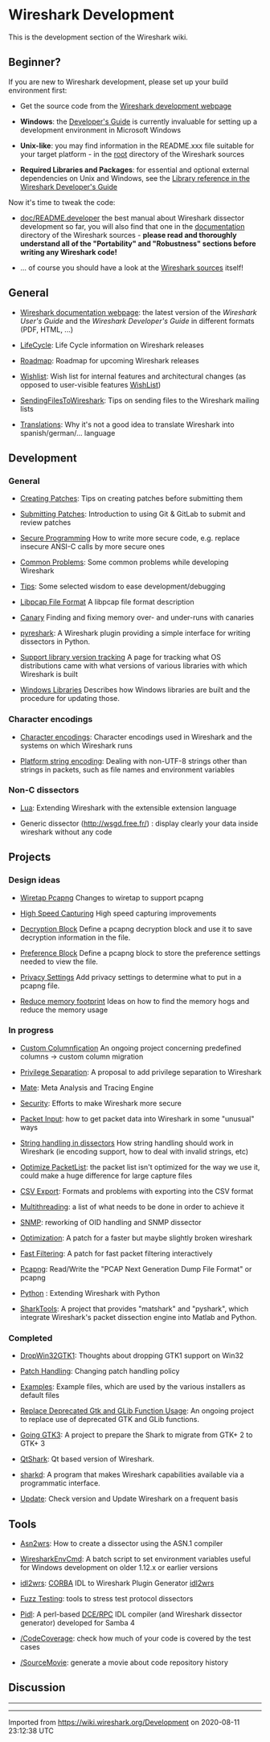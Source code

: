 # Wireshark Development

This is the development section of the Wireshark wiki.

## Beginner?

If you are new to Wireshark development, please set up your build environment first:

  - Get the source code from the [Wireshark development webpage](http://www.wireshark.org/develop.html)

  - **Windows**: the [Developer's Guide](http://www.wireshark.org/docs/wsdg_html_chunked/ChSetupWindows.html) is currently invaluable for setting up a development environment in Microsoft Windows

  - **Unix-like**: you may find information in the README.xxx file suitable for your target platform - in the [root](https://gitlab.com/wireshark/wireshark/-/tree/master) directory of the Wireshark sources

  - **Required Libraries and Packages**: for essential and optional external dependencies on Unix and Windows, see the [Library reference in the Wireshark Developer's Guide](https://www.wireshark.org/docs/wsdg_html_chunked/ChapterLibraries.html)

Now it's time to tweak the code:

  - [doc/README.developer](https://gitlab.com/wireshark/wireshark/-/raw/master/doc/README.developer) the best manual about Wireshark dissector development so far, you will also find that one in the [documentation](https://gitlab.com/wireshark/wireshark/-/tree/master/doc) directory of the Wireshark sources - **please read and thoroughly understand all of the "Portability" and "Robustness" sections before writing any Wireshark code\!**

  - ... of course you should have a look at the [Wireshark sources](https://gitlab.com/wireshark/wireshark/-/tree/master) itself!

## General

  - [Wireshark documentation webpage](http://www.wireshark.org/docs/): the latest version of the *Wireshark User's Guide* and the *Wireshark Developer's Guide* in different formats (PDF, HTML, ...)

  - [LifeCycle](/Development/LifeCycle): Life Cycle information on Wireshark releases

  - [Roadmap](/Development/Roadmap): Roadmap for upcoming Wireshark releases

  - [Wishlist](/Development/Wishlist): Wish list for internal features and architectural changes (as opposed to user-visible features [WishList](/WishList))

  - [SendingFilesToWireshark](/SendingFilesToWireshark): Tips on sending files to the Wireshark mailing lists

  - [Translations](/Development/Translations): Why it's not a good idea to translate Wireshark into spanish/german/... language

## Development

### General

  - [Creating Patches](/CreatingPatches): Tips on creating patches before submitting them

  - [Submitting Patches](/Development/SubmittingPatches): Introduction to using Git & GitLab to submit and review patches

  - [Secure Programming](/Development/SecureProgramming) How to write more secure code, e.g. replace insecure ANSI-C calls by more secure ones

  - [Common Problems](/Development/CommonProblems): Some common problems while developing Wireshark

  - [Tips](/Development/Tips): Some selected wisdom to ease development/debugging

  - [Libpcap File Format](/Development/LibpcapFileFormat) A libpcap file format description

  - [Canary](/Development/Canary) Finding and fixing memory over- and under-runs with canaries

  - [pyreshark](https://github.com/ashdnazg/pyreshark): A Wireshark plugin providing a simple interface for writing dissectors in Python.

  - [Support library version tracking](/Development/Support_library_version_tracking) A page for tracking what OS distributions came with what versions of various libraries with which Wireshark is built

  - [Windows Libraries](/Development/WindowsLibs) Describes how Windows libraries are built and the procedure for updating those.

### Character encodings

  - [Character encodings](/Development/Character-encodings): Character encodings used in Wireshark and the systems on which Wireshark runs

  - [Platform string encoding](/Development/Platform-string-encoding): Dealing with non-UTF-8 strings other than strings in packets, such as file names and environment variables

### Non-C dissectors

  - [Lua](/Lua): Extending Wireshark with the extensible extension language

  - Generic dissector (<http://wsgd.free.fr/>) : display clearly your data inside wireshark without any code

## Projects

### Design ideas

  - [Wiretap Pcapng](/WiretapPcapng) Changes to wiretap to support pcapng

  - [High Speed Capturing](/HighSpeedCapturing) High speed capturing improvements

  - [Decryption Block](/DecryptionBlock) Define a pcapng decryption block and use it to save decryption information in the file.

  - [Preference Block](/PrefBlock) Define a pcapng block to store the preference settings needed to view the file.

  - [Privacy Settings](/PrivacySettings) Add privacy settings to determine what to put in a pcapng file.

  - [Reduce memory footprint](/Reduce-memory-footprint) Ideas on how to find the memory hogs and reduce the memory usage

### In progress

  - [Custom Columnfication](/Development/CustomColumnfication) An ongoing project concerning predefined columns -\> custom column migration

  - [Privilege Separation](/Development/PrivilegeSeparation): A proposal to add privilege separation to Wireshark

  - [Mate](/Mate): Meta Analysis and Tracing Engine

  - [Security](/Development/Security): Efforts to make Wireshark more secure

  - [Packet Input](/Development/PacketInput): how to get packet data into Wireshark in some "unusual" ways

  - [String handling in dissectors](/Development/String-handling-in-dissectors) How string handling should work in Wireshark (ie encoding support, how to deal with invalid strings, etc)

  - [Optimize PacketList](/Development/OptimizePacketList): the packet list isn't optimized for the way we use it, could make a huge difference for large capture files

  - [CSV Export](/Development/CSVExport): Formats and problems with exporting into the CSV format

  - [Multithreading](/Development/multithreading): a list of what needs to be done in order to achieve it

  - [SNMP](/Development/SNMP): reworking of OID handling and SNMP dissector

  - [Optimization](/Development/Optimization): A patch for a faster but maybe slightly broken wireshark

  - [Fast Filtering](/Development/FastFiltering): A patch for fast packet filtering interactively

  - [Pcapng](/Development/PcapNg): Read/Write the "PCAP Next Generation Dump File Format" or pcapng

  - [Python](/Python) : Extending Wireshark with Python

  - [SharkTools](/SharkTools): A project that provides "matshark" and "pyshark", which integrate Wireshark's packet dissection engine into Matlab and Python.

### Completed

  - [DropWin32GTK1](/Development/DropWin32GTK1): Thoughts about dropping GTK1 support on Win32

  - [Patch Handling](/Development/PatchHandling): Changing patch handling policy

  - [Examples](/Development/Examples): Example files, which are used by the various installers as default files

  - [Replace Deprecated Gtk and GLib Function Usage](/ReplaceDeprecatedGtkGLibFunctionUsage): An ongoing project to replace use of deprecated GTK and GLib functions.

  - [Going GTK3](/GoingGTK3): A project to prepare the Shark to migrate from GTK+ 2 to GTK+ 3

  - [QtShark](/Development/QtShark): Qt based version of Wireshark.

  - [sharkd](/Development/sharkd): A program that makes Wireshark capabilities available via a programmatic interface.

  - [Update](/Development/Update): Check version and Update Wireshark on a frequent basis

## Tools

  - [Asn2wrs](/Asn2wrs): How to create a dissector using the ASN.1 compiler

  - [WiresharkEnvCmd](/Development/WiresharkEnvCmd): A batch script to set environment variables useful for Windows development on older 1.12.x or earlier versions

  - [idl2wrs](/idl2wrs): [CORBA](/CORBA) IDL to Wireshark Plugin Generator [idl2wrs](http://www.wireshark.org/docs/man-pages/idl2wrs.html)

  - [Fuzz Testing](/FuzzTesting): tools to stress test protocol dissectors

  - [Pidl](/Pidl): A perl-based [DCE/RPC](/DCE/RPC) IDL compiler (and Wireshark dissector generator) developed for Samba 4

  - [/CodeCoverage](/Development/CodeCoverage): check how much of your code is covered by the test cases

  - [/SourceMovie](/Development/SourceMovie): generate a movie about code repository history

## Discussion


-----

---

Imported from https://wiki.wireshark.org/Development on 2020-08-11 23:12:38 UTC
